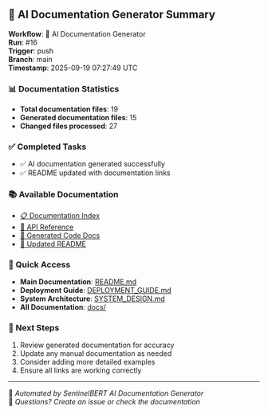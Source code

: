 ## 🤖 AI Documentation Generator Summary

**Workflow**: 🤖 AI Documentation Generator  
**Run**: #16  
**Trigger**: push  
**Branch**: main  
**Timestamp**: 2025-09-19 07:27:49 UTC

### 📊 Documentation Statistics
- **Total documentation files**: 19
- **Generated documentation files**: 15
- **Changed files processed**: 27

### ✅ Completed Tasks
- ✅ AI documentation generated successfully
- ✅ README updated with documentation links

### 📚 Available Documentation
- [📋 Documentation Index](docs/INDEX.md)
- [📡 API Reference](docs/api/API_REFERENCE.md)
- [🤖 Generated Code Docs](docs/generated/)
- [📖 Updated README](README.md)

### 🔗 Quick Access
- **Main Documentation**: [README.md](README.md)
- **Deployment Guide**: [DEPLOYMENT_GUIDE.md](DEPLOYMENT_GUIDE.md)
- **System Architecture**: [SYSTEM_DESIGN.md](SYSTEM_DESIGN.md)
- **All Documentation**: [docs/](docs/)

### 🎯 Next Steps
1. Review generated documentation for accuracy
2. Update any manual documentation as needed
3. Consider adding more detailed examples
4. Ensure all links are working correctly

---

🤖 *Automated by SentinelBERT AI Documentation Generator*  
📧 *Questions? Create an issue or check the documentation*
